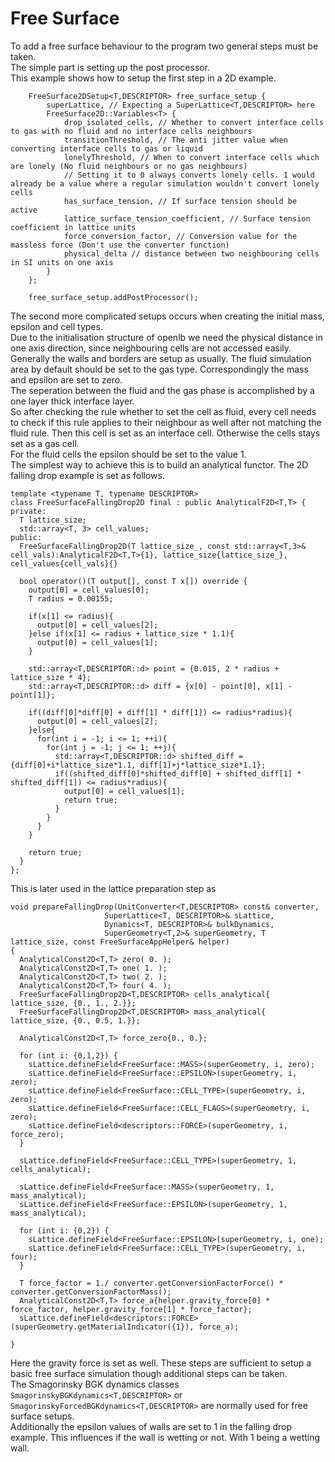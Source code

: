# Free Surface  

To add a free surface behaviour to the program two general steps must be taken.  
The simple part is setting up the post processor.  
This example shows how to setup the first step in a 2D example.  

```
	FreeSurface2DSetup<T,DESCRIPTOR> free_surface_setup {
		superLattice, // Expecting a SuperLattice<T,DESCRIPTOR> here
		FreeSurface2D::Variables<T> {
			drop_isolated_cells, // Whether to convert interface cells to gas with no fluid and no interface cells neighbours
			transitionThreshold, // The anti jitter value when converting interface cells to gas or liquid
			lonelyThreshold, // When to convert interface cells which are lonely (No fluid neighbours or no gas neighbours)
			// Setting it to 0 always converts lonely cells. 1 would already be a value where a regular simulation wouldn't convert lonely cells
			has_surface_tension, // If surface tension should be active
			lattice_surface_tension_coefficient, // Surface tension coefficient in lattice units  
			force_conversion_factor, // Conversion value for the massless force (Don't use the converter function)  
			physical_delta // distance between two neighbouring cells in SI units on one axis  
		}
	};

	free_surface_setup.addPostProcessor();
```

The second more complicated setups occurs when creating the initial mass, epsilon and cell types.  
Due to the initialisation structure of openlb we need the physical distance in one axis direction, since neighbouring cells are not accessed easily.  
Generally the walls and borders are setup as usually. The fluid simulation area by default should be set to the gas type. Correspondingly the mass
and epsilon are set to zero.  
The seperation between the fluid and the gas phase is accomplished by a one layer thick interface layer.  
So after checking the rule whether to set the cell as fluid, every cell needs to check if this rule applies to their neighbour as well after not matching
the fluid rule. Then this cell is set as an interface cell. Otherwise the cells stays set as a gas cell.  
For the fluid cells the epsilon should be set to the value 1.    
The simplest way to achieve this is to build an analytical functor. The 2D falling drop example is set as follows.  

```
template <typename T, typename DESCRIPTOR>
class FreeSurfaceFallingDrop2D final : public AnalyticalF2D<T,T> {
private:
  T lattice_size;
  std::array<T, 3> cell_values;
public:
  FreeSurfaceFallingDrop2D(T lattice_size_, const std::array<T,3>& cell_vals):AnalyticalF2D<T,T>{1}, lattice_size{lattice_size_}, cell_values{cell_vals}{}

  bool operator()(T output[], const T x[]) override {
    output[0] = cell_values[0];
    T radius = 0.00155;

    if(x[1] <= radius){
      output[0] = cell_values[2];
    }else if(x[1] <= radius + lattice_size * 1.1){
      output[0] = cell_values[1];
    }

    std::array<T,DESCRIPTOR::d> point = {0.015, 2 * radius + lattice_size * 4};
    std::array<T,DESCRIPTOR::d> diff = {x[0] - point[0], x[1] - point[1]};

    if((diff[0]*diff[0] + diff[1] * diff[1]) <= radius*radius){
      output[0] = cell_values[2];
    }else{
      for(int i = -1; i <= 1; ++i){
        for(int j = -1; j <= 1; ++j){
          std::array<T,DESCRIPTOR::d> shifted_diff = {diff[0]+i*lattice_size*1.1, diff[1]+j*lattice_size*1.1};
          if((shifted_diff[0]*shifted_diff[0] + shifted_diff[1] * shifted_diff[1]) <= radius*radius){
            output[0] = cell_values[1];
            return true;
          }
        }
      }
    }

    return true;
  }
};
```

This is later used in the lattice preparation step as 

```
void prepareFallingDrop(UnitConverter<T,DESCRIPTOR> const& converter,
                     SuperLattice<T, DESCRIPTOR>& sLattice,
                     Dynamics<T, DESCRIPTOR>& bulkDynamics,
                     SuperGeometry<T,2>& superGeometry, T lattice_size, const FreeSurfaceAppHelper& helper)
{
  AnalyticalConst2D<T,T> zero( 0. );
  AnalyticalConst2D<T,T> one( 1. );
  AnalyticalConst2D<T,T> two( 2. );
  AnalyticalConst2D<T,T> four( 4. );
  FreeSurfaceFallingDrop2D<T,DESCRIPTOR> cells_analytical{ lattice_size, {0., 1., 2.}};
  FreeSurfaceFallingDrop2D<T,DESCRIPTOR> mass_analytical{ lattice_size, {0., 0.5, 1.}};

  AnalyticalConst2D<T,T> force_zero{0., 0.};

  for (int i: {0,1,2}) {
    sLattice.defineField<FreeSurface::MASS>(superGeometry, i, zero);
    sLattice.defineField<FreeSurface::EPSILON>(superGeometry, i, zero);
    sLattice.defineField<FreeSurface::CELL_TYPE>(superGeometry, i, zero);
    sLattice.defineField<FreeSurface::CELL_FLAGS>(superGeometry, i, zero);
    sLattice.defineField<descriptors::FORCE>(superGeometry, i, force_zero);
  }

  sLattice.defineField<FreeSurface::CELL_TYPE>(superGeometry, 1, cells_analytical);

  sLattice.defineField<FreeSurface::MASS>(superGeometry, 1, mass_analytical);
  sLattice.defineField<FreeSurface::EPSILON>(superGeometry, 1, mass_analytical);

  for (int i: {0,2}) {
    sLattice.defineField<FreeSurface::EPSILON>(superGeometry, i, one);
    sLattice.defineField<FreeSurface::CELL_TYPE>(superGeometry, i, four);
  }

  T force_factor = 1./ converter.getConversionFactorForce() * converter.getConversionFactorMass();
  AnalyticalConst2D<T,T> force_a{helper.gravity_force[0] * force_factor, helper.gravity_force[1] * force_factor};
  sLattice.defineField<descriptors::FORCE>(superGeometry.getMaterialIndicator({1}), force_a);

}
```

Here the gravity force is set as well. These steps are sufficient to setup a basic free surface simulation though additional steps can be taken.  
The Smagorinsky BGK dynamics classes `SmagorinskyBGKdynamics<T,DESCRIPTOR>` or `SmagorinskyForcedBGKdynamics<T,DESCRIPTOR>` are normally used for
free surface setups.  
Additionally the epsilon values of walls are set to 1 in the falling drop example. This influences if the wall is wetting or not. With 1 being a wetting wall.  


